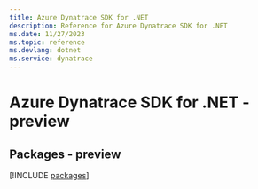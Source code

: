```yaml
---
title: Azure Dynatrace SDK for .NET
description: Reference for Azure Dynatrace SDK for .NET
ms.date: 11/27/2023
ms.topic: reference
ms.devlang: dotnet
ms.service: dynatrace
---
```

# Azure Dynatrace SDK for .NET - preview
## Packages - preview
[!INCLUDE [packages](dynatrace-index.md)]